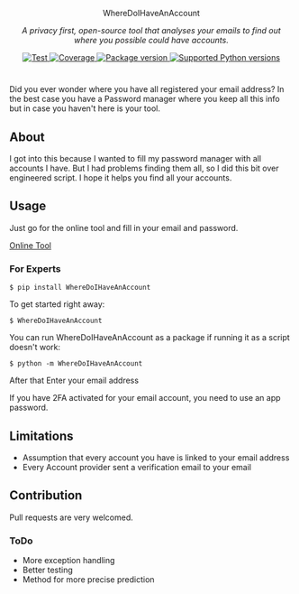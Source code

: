 <p align="center">
  WhereDoIHaveAnAccount
</p>
<p align="center">
    <em>A privacy first, open-source tool that analyses your emails to find out where you possible could have accounts.</em>
</p>
<p align="center">
<a href="https://github.com/H3nkl3r/WhereDoIHaveAnAccount/actions/workflows/test.yml" target="_blank">
    <img src="https://github.com/h3nkl3r/wheredoihaveanaccount/actions/workflows/test.yml/badge.svg" alt="Test">
</a>
<a href="https://codecov.io/gh/h3nkl3r/wheredoihaveanaccount" target="_blank">
    <img src="https://img.shields.io/codecov/c/github/h3nkl3r/WhereDoIHaveAnAccount?color=%2334D058" alt="Coverage">
</a>
<a href="https://pypi.org/project/WhereDoIHaveAnAccount" target="_blank">
    <img src="https://img.shields.io/pypi/v/WhereDoIHaveAnAccount?color=%2334D058&label=pypi%20package" alt="Package version">
</a>
<a href="https://pypi.org/project/WhereDoIHaveAnAccount" target="_blank">
    <img src="https://img.shields.io/pypi/pyversions/WhereDoIHaveAnAccount?color=%2334D058" alt="Supported Python versions">
</a>
</p>

#

Did you ever wonder where you have all registered your email address? In the best case you have a Password manager where
you keep all this info but in case you haven't here is your tool.

## About
I got into this because I wanted to fill my password manager with all accounts I have. 
But I had problems finding them all, so I did this bit over engineered script.
I hope it helps you find all your accounts.

## Usage

Just go for the online tool and fill in your email and password.

[Online Tool](https://h3nkl3r.github.io/WhereDoIHaveAnAccount-online/)

### For Experts
`$ pip install WhereDoIHaveAnAccount`

To get started right away:

`$ WhereDoIHaveAnAccount`

You can run WhereDoIHaveAnAccount as a package if running it as a script doesn't work:

`$ python -m WhereDoIHaveAnAccount`

After that Enter your email address

If you have 2FA activated for your email account, you need to use an app password.

## Limitations 
* Assumption that every account you have is linked to your email address
* Every Account provider sent a verification email to your email

## Contribution
Pull requests are very welcomed.
### ToDo
* More exception handling
* Better testing
* Method for more precise prediction
